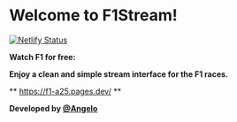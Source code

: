 # Welcome to F1Stream!
[![Netlify Status](https://api.netlify.com/api/v1/badges/9cf001c3-ee79-47f6-99bd-70bade6e3ee7/deploy-status)](https://app.netlify.com/sites/sportf1/deploys)    


**Watch F1 for free:**

**Enjoy a clean and simple stream interface for the F1 races.**

** https://f1-a25.pages.dev/ **

**Developed by [@Angelo](https://github.com/angelo-boustany)**

